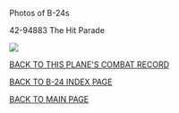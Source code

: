 
Photos of B-24s






 




42-94883 The Hit Parade  

![](42-94883.jpg)  
  

[BACK TO THIS PLANE'S COMBAT RECORD](b24s/42-94883.md)  

[BACK TO B-24 INDEX PAGE](000b24s.md)  

[BACK TO MAIN PAGE](index.html)


